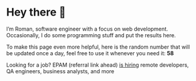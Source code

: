 # Hey there 👋

I’m Roman, software engineer with a focus on web development. Occasionally, I do
some programming stuff and put the results here.

To make this page even more helpful, here is the random number that will be
updated once a day, feel free to use it whenever you need it: **58**

Looking for a job? EPAM (referral link ahead) [is hiring](https://epa.ms/RomanGusev) remote developers,
QA engineers, business analysts, and more
